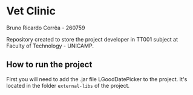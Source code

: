 # Vet Clinic

Bruno Ricardo Corrêa - 260759

Repository created to store the project developer in TT001 subject at Faculty of Technology - UNICAMP.

## How to run the project

First you will need to add the .jar file LGoodDatePicker to the project. It's located in the folder `external-libs` of the project.
